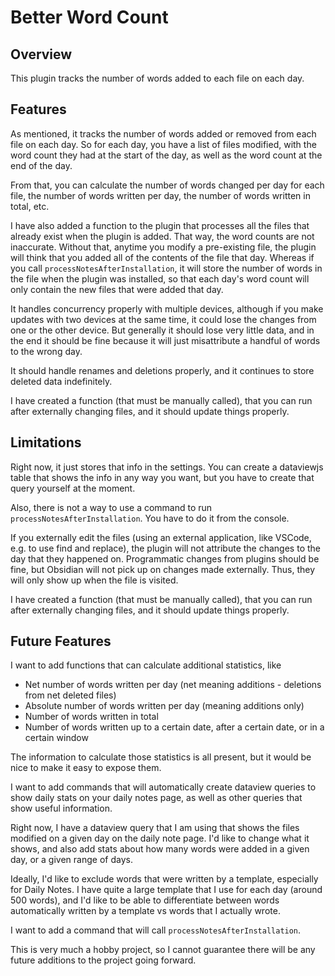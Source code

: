 # Better Word Count

## Overview
This plugin tracks the number of words added to each file on each day.

## Features
As mentioned, it tracks the number of words added or removed from each file on each day. So for each day, you have a list of files modified, with the word count they had at the start of the day, as well as the word count at the end of the day.

From that, you can calculate the number of words changed per day for each file, the number of words written per day, the number of words written in total, etc.

I have also added a function to the plugin that processes all the files that already exist when the plugin is added. That way, the word counts are not inaccurate. Without that, anytime you modify a pre-existing file, the plugin will think that you added all of the contents of the file that day. Whereas if you call `processNotesAfterInstallation`, it will store the number of words in the file when the plugin was installed, so that each day's word count will only contain the new files that were added that day.

It handles concurrency properly with multiple devices, although if you make updates with two devices at the same time, it could lose the changes from one or the other device. But generally it should lose very little data, and in the end it should be fine because it will just misattribute a handful of words to the wrong day.

It should handle renames and deletions properly, and it continues to store deleted data indefinitely.

I have created a function (that must be manually called), that you can run after externally changing files, and it should update things properly.

## Limitations

Right now, it just stores that info in the settings. You can create a dataviewjs table that shows the info in any way you want, but you have to create that query yourself at the moment.

Also, there is not a way to use a command to run `processNotesAfterInstallation`. You have to do it from the console.

If you externally edit the files (using an external application, like VSCode, e.g. to use find and replace), the plugin will not attribute the changes to the day that they happened on. Programmatic changes from plugins should be fine, but Obsidian will not pick up on changes made externally. Thus, they will only show up when the file is visited.

I have created a function (that must be manually called), that you can run after externally changing files, and it should update things properly.

## Future Features
I want to add functions that can calculate additional statistics, like
* Net number of words written per day (net meaning additions - deletions from net deleted files)
* Absolute number of words written per day (meaning additions only)
* Number of words written in total
* Number of words written up to a certain date, after a certain date, or in a certain window

The information to calculate those statistics is all present, but it would be nice to make it easy to expose them.

I want to add commands that will automatically create dataview queries to show daily stats on your daily notes page, as well as other queries that show useful information.

Right now, I have a dataview query that I am using that shows the files modified on a given day on the daily note page. I'd like to change what it shows, and also add stats about how many words were added in a given day, or a given range of days.

Ideally, I'd like to exclude words that were written by a template, especially for Daily Notes. I have quite a large template that I use for each day (around 500 words), and I'd like to be able to differentiate between words automatically written by a template vs words that I actually wrote.

I want to add a command that will call `processNotesAfterInstallation`.

This is very much a hobby project, so I cannot guarantee there will be any future additions to the project going forward.